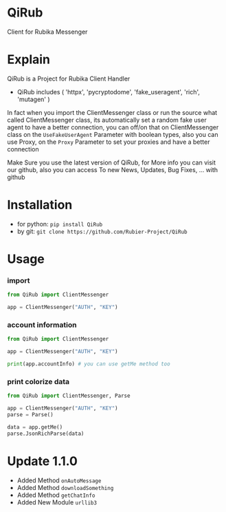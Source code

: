 # QiRub
Client for Rubika Messenger

# Explain

QiRub is a Project for Rubika Client Handler
+ QiRub includes ( 'httpx', 'pycryptodome', 'fake_useragent', 'rich', 'mutagen' )

In fact when you import the ClientMessenger class or
    run the source what called ClientMessenger class, its automatically set a
        random fake user agent to have a better connection, you can off/on that on ClientMessenger class on the
            `UseFakeUserAgent` Parameter with boolean types, also you can use Proxy, on the `Proxy` Parameter to set your proxies and have a better connection
        

Make Sure you use the latest version of QiRub, for
More info you can visit our github, also you can access
To new News, Updates, Bug Fixes, ... with github

# Installation
+ for python:
      `pip install QiRub`
+ by git:
      `git clone https://github.com/Rubier-Project/QiRub`

# Usage
### import
```python
from QiRub import ClientMessenger

app = ClientMessenger("AUTH", "KEY")
```

### account information
```python
from QiRub import ClientMessenger

app = ClientMessenger("AUTH", "KEY")

print(app.accountInfo) # you can use getMe method too
```
### print colorize data
```python
from QiRub import ClientMessenger, Parse

app = ClientMessenger("AUTH", "KEY")
parse = Parse()

data = app.getMe()
parse.JsonRichParse(data)
```

# Update 1.1.0
+ Added Method `onAutoMessage`
+ Added Method `downloadSomething`
+ Added Method `getChatInfo`
+ Added New Module `urllib3`
